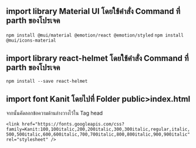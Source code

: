 ## import library Material UI โดยใช้คำสั่ง Command ที่ parth ของโปรเจค
`npm install @mui/material @emotion/react @emotion/styled`
`npm install @mui/icons-material`

## import library react-helmet โดยใช้คำสั่ง Command ที่ parth ของโปรเจค
`npm install --save react-helmet`

## import font Kanit โดยไปที่ Folder public>index.html 
จากนั้นคัดลอกข้อความด้านล่างวางไว้ใน Tag head

  `<link href="https://fonts.googleapis.com/css?family=Kanit:100,100italic,200,200italic,300,300italic,regular,italic,500,500italic,600,600italic,700,700italic,800,800italic,900,900italic" rel="stylesheet" />`
